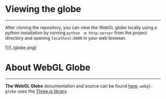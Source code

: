 # Viewing the globe
---------------------

After cloning the repository, you can view the WebGL globe locally using a python installation by running `python -m http.server` from the project directory and opening `localhost:8000` in your web browser. 

![]{./globe.png}

# About **WebGL Globe**
---------------------

**The WebGL Globe** documentation and source can be found [here](https://github.com/dataarts/webgl-globe). 
`webgl-globe` uses the [Three.js library](https://github.com/mrdoob/three.js/).
